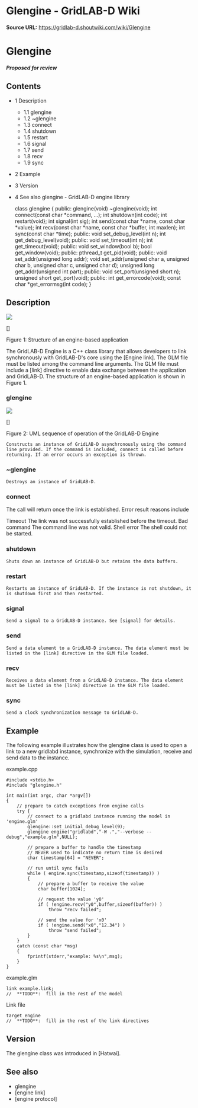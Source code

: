 # Glengine - GridLAB-D Wiki

**Source URL:** https://gridlab-d.shoutwiki.com/wiki/Glengine
# Glengine

**_Proposed for review_**

## Contents

  * 1 Description
    * 1.1 glengine
    * 1.2 ~glengine
    * 1.3 connect
    * 1.4 shutdown
    * 1.5 restart
    * 1.6 signal
    * 1.7 send
    * 1.8 recv
    * 1.9 sync
  * 2 Example
  * 3 Version
  * 4 See also
glengine \- GridLAB-D engine library 
    
    
    class glengine {
    public:
      glengine(void)
      ~glengine(void);
      int connect(const char *command, ...);
      int shutdown(int code);
      int restart(void};
      int signal(int sig);
      int send(const char *name, const char *value);
      int recv(const char *name, const char *buffer, int maxlen);
      int sync(const char *time);
    public:
      void set_debug_level(int n);
      int get_debug_level(void);
    public:
      void set_timeout(int n);
      int get_timeout(void);
    public:
      void set_window(bool b);
      bool get_window(void);
    public:
      pthread_t get_pid(void);
    public:
      void set_addr(unsigned long addr);
      void set_addr(unsigned char a, unsigned char b, unsigned char c, unsigned char d);
      unsigned long get_addr(unsigned int part);
    public:
      void set_port(unsigned short n);
      unsigned short get_port(void);
    public:
      int get_errorcode(void);
      const char *get_errormsg(int code);
    }
    

## Description

[![](//images.shoutwiki.com/gridlab-d/thumb/3/34/Glengine_1.png/300px-Glengine_1.png) ](/wiki/File:Glengine_1.png)

[]

Figure 1: Structure of an engine-based application

The GridLAB-D Engine is a C++ class library that allows developers to link synchronously with GridLAB-D's core using the [Engine link]. The GLM file must be listed among the command line arguments. The GLM file must include a [link] directive to enable data exchange between the application and GridLAB-D. The structure of an engine-based application is shown in Figure 1. 

### glengine

[![](//images.shoutwiki.com/gridlab-d/thumb/6/67/Glengine_2.png/300px-Glengine_2.png) ](/wiki/File:Glengine_2.png)

[]

Figure 2: UML sequence of operation of the GridLAB-D Engine

    Constructs an instance of GridLAB-D asynchronously using the command line provided. If the command is included, connect is called before returning. If an error occurs an exception is thrown.

### ~glengine

    Destroys an instance of GridLAB-D.

### connect

The call will return once the link is established. Error result reasons include 

    

Timeout
    The link was not successfully established before the timeout.
Bad command
    The command line was not valid.
Shell error
    The shell could not be started.

### shutdown

    Shuts down an instance of GridLAB-D but retains the data buffers.

### restart

    Restarts an instance of GridLAB-D. If the instance is not shutdown, it is shutdown first and then restarted.

### signal

    Send a signal to a GridLAB-D instance. See [signal] for details.

### send

    Send a data element to a GridLAB-D instance. The data element must be listed in the [link] directive in the GLM file loaded.

### recv

    Receives a data element from a GridLAB-D instance. The data element must be listed in the [link] directive in the GLM file loaded.

### sync

    Send a clock synchronization message to GridLAB-D.

## Example

The following example illustrates how the glengine class is used to open a link to a new gridlabd instance, synchronize with the simulation, receive and send data to the instance. 

example.cpp
    
    
    #include <stdio.h>
    #include "glengine.h"
    
    int main(int argc, char *argv[])
    {
    	// prepare to catch exceptions from engine calls
    	try {
    		// connect to a gridlabd instance running the model in 'engine.glm'
    		glengine::set_initial_debug_level(9);
    		glengine engine("gridlabd","-W .","--verbose --debug","example.glm",NULL);
     
    		// prepare a buffer to handle the timestamp
    		// NEVER used to indicate no return time is desired
    		char timestamp[64] = "NEVER"; 
     
    		// run until sync fails
    		while ( engine.sync(timestamp,sizeof(timestamp)) )
    		{	
    			// prepare a buffer to receive the value
    			char buffer[1024];
     
    			// request the value 'y0'
    			if ( !engine.recv("y0",buffer,sizeof(buffer)) )
    				throw "recv failed";
     
    			// send the value for 'x0'
    			if ( !engine.send("x0","12.34") )
    				throw "send failed";
    		}
    	} 
    	catch (const char *msg)
    	{
    		fprintf(stderr,"example: %s\n",msg);
    	}
    }
    

example.glm
    
    
    link example.link;
    //  **TODO**:  fill in the rest of the model
    

Link file
    
    
    target engine
    //  **TODO**:  fill in the rest of the link directives
    

## Version

The glengine class was introduced in [Hatwai]. 

## See also

  * glengine
  * [engine link]
  * [engine protocol]
